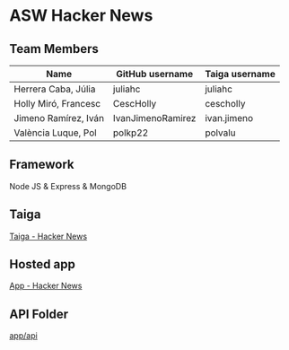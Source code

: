 # ASW Hacker News

## Team Members

| Name                 | GitHub username   | Taiga username |
| -------------------- | ----------------- | -------------- |
| Herrera Caba, Júlia  | juliahc           | juliahc        |
| Holly Miró, Francesc | CescHolly         | cescholly      |
| Jimeno Ramírez, Iván | IvanJimenoRamirez | ivan.jimeno    |
| València Luque, Pol  | polkp22           | polvalu        |

## Framework

Node JS & Express & MongoDB

## Taiga

[Taiga - Hacker News](https://tree.taiga.io/project/polvalu-asw_hacker_news)

## Hosted app

[App - Hacker News](http://ec2-54-89-16-250.compute-1.amazonaws.com:3000/)

## API Folder

[app/api](https://github.com/juliahc/ASW_Hacker_News/tree/main/app/api)
